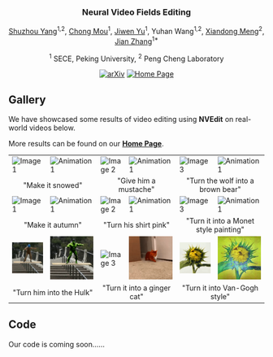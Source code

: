 <div align="center">
<!-- <h1>NVEdit</h1> -->
<h3>Neural Video Fields Editing</h3>

[Shuzhou Yang](https://ysz2022.github.io/)<sup>1,2</sup>, [Chong Mou](https://scholar.google.com/citations?user=SYQoDk0AAAAJ&hl=zh-CN&oi=ao)<sup>1</sup>, [Jiwen Yu](https://vvictoryuki.github.io/website/)<sup>1</sup>, Yuhan Wang<sup>1,2</sup>, [Xiandong Meng](https://orcid.org/0000-0002-1295-769X)<sup>2</sup>, [Jian Zhang](https://jianzhang.tech/)<sup>1*</sup>

<sup>1</sup> SECE, Peking University, <sup>2</sup> Peng Cheng Laboratory

[![arXiv](https://img.shields.io/badge/arXiv-<Coming_Soon>-<COLOR>.svg)](https://github.com/Ysz2022/NVEdit)
[![Home Page](https://img.shields.io/badge/Project_Page-<Gallery>-blue.svg)](https://nvedit.github.io/)

</div>

## Gallery

We have showcased some results of video editing using **NVEdit** on real-world videos below. 

More results can be found on our [**Home Page**](https://nvedit.github.io/).

<table>
  <tr>
    <td><img src="teaser/videos/car.gif" alt="Image 1"></td>
    <td><img src="teaser/videos/car_snow.gif" alt="Animation 1"></td>
    <td><img src="teaser/videos/face.gif" alt="Image 2"></td>
    <td><img src="teaser/videos/face_mustache.gif" alt="Animation 1"></td>
    <td><img src="teaser/videos/wolf.gif" alt="Image 3"></td>
    <td><img src="teaser/videos/wolf_bear.gif" alt="Animation 1"></td>
  </tr>
  <tr>
    <td colspan="2"><center>"Make it snowed"</center></td>
    <td colspan="2"><center>"Give him a mustache"</center></td>
    <td colspan="2"><center>"Turn the wolf into a brown bear"</center></td>
  </tr>
  <tr>
    <td><img src="teaser/videos/Bosp.gif" alt="Image 1"></td>
    <td><img src="teaser/videos/Bosp_autumn.gif" alt="Animation 1"></td>
    <td><img src="teaser/videos/person.gif" alt="Image 2"></td>
    <td><img src="teaser/videos/person_pink.gif" alt="Animation 1"></td>
    <td><img src="teaser/videos/train.gif" alt="Image 3"></td>
    <td><img src="teaser/videos/train_Monet.gif" alt="Animation 1"></td>
  </tr>
  <tr>
    <td colspan="2"><center>"Make it autumn"</center></td>
    <td colspan="2"><center>"Turn his shirt pink"</center></td>
    <td colspan="2"><center>"Turn it into a Monet style painting"</center></td>
  </tr>
  <tr>
    <td><img src="teaser/videos/ms.gif" alt="Image 1"></td>
    <td><img src="teaser/videos/ms_Hulk.gif" alt="Animation 1"></td>
    <td><img src="teaser/videos/car.gif" alt="Image 3"></td>
    <td><img src="teaser/videos/cat_ginger.gif" alt="Animation 1"></td>
    <td><img src="teaser/videos/sunflower.gif" alt="Image 2"></td>
    <td><img src="teaser/videos/sunflower_VG.gif" alt="Animation 1"></td>
  </tr>
  <tr>
    <td colspan="2"><center>"Turn him into the Hulk"</center></td>
    <td colspan="2"><center>"Turn it into a ginger cat"</center></td>
    <td colspan="2"><center>"Turn it into Van-Gogh style"</center></td>
  </tr>
</table>


## Code

Our code is coming soon……
